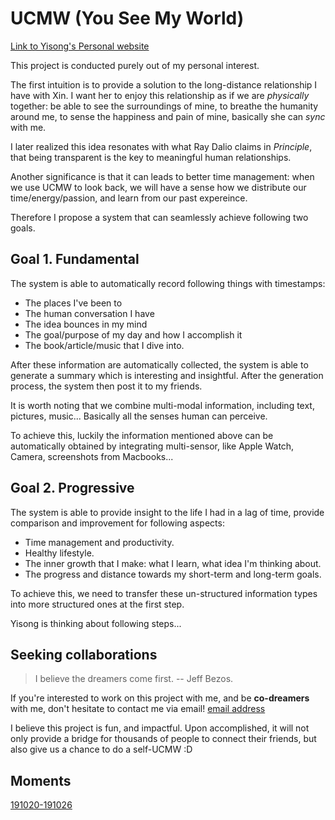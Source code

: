 # UCMW (You See My World)

[Link to Yisong's Personal website ](http://www.yisong.me/)

This project is conducted purely out of my personal interest. 

The first intuition is to provide a solution to the long-distance relationship I have with Xin. I want her to enjoy this relationship as if we are *physically* together: be able to see the surroundings of mine, to breathe the humanity around me, to sense the happiness and pain of mine, basically she can *sync* with me.

I later realized this idea resonates with what Ray Dalio claims in *Principle*, that being transparent is the key to meaningful human relationships.

Another significance is that it can leads to better time management: when we use UCMW to look back, we will have a sense how we distribute our time/energy/passion, and learn from our past expereince.

Therefore I propose a system that can seamlessly achieve following two goals.



## Goal 1. Fundamental

The system is able to automatically record following things with timestamps:

- The places I've been to
- The human conversation I have
- The idea bounces in my mind
- The goal/purpose of my day and how I accomplish it
- The book/article/music that I dive into.

After these information are automatically collected, the system is able to generate a summary which is interesting and insightful. After the generation process, the system then post it to my friends.

It is worth noting that we combine multi-modal information, including text, pictures, music... Basically all the senses human can perceive.

To achieve this, luckily the information mentioned above can be automatically obtained by integrating multi-sensor, like Apple Watch, Camera, screenshots from Macbooks...



## Goal 2. Progressive

The system is able to provide insight to the life I had in a lag of time, provide comparison and improvement for following aspects:

- Time management and productivity.
- Healthy lifestyle.
- The inner growth that I make: what I learn, what idea I'm thinking about. 
- The progress and distance towards my short-term and long-term goals.

To achieve this, we need to transfer these un-structured information types into more structured ones at the first step.

Yisong is thinking about following steps... 



## Seeking collaborations

> I believe the dreamers come first. -- Jeff Bezos.

If you're interested to work on this project with me, and be **co-dreamers** with  me, don't hesitate to contact me via email! [email address](miaoyisong@gmail.com)

I believe this project is fun, and impactful. Upon accomplished, it will not only provide a bridge for thousands of people to connect their friends, but also give us a chance to do a self-UCMW :D


## Moments
[191020-191026](moments/191020-191026)


<br>
<br>
<br>